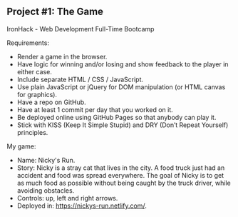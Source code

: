 
## Project #1: The Game

IronHack - Web Development Full-Time Bootcamp

Requirements:

- Render a game in the browser.
- Have logic for winning and/or losing and show feedback to the player in either case.
- Include separate HTML / CSS / JavaScript.
- Use plain JavaScript or jQuery for DOM manipulation (or HTML canvas for graphics).
- Have a repo on GitHub.
- Have at least 1 commit per day that you worked on it.
- Be deployed online using GitHub Pages so that anybody can play it.
- Stick with KISS (Keep It Simple Stupid) and DRY (Don’t Repeat Yourself) principles.



My game:

- Name: Nicky's Run.
- Story: Nicky is a stray cat that lives in the city. A food truck just had an accident and food was spread everywhere. 
The goal of Nicky is to get as much food as possible without being caught by the truck driver, while avoiding obstacles.
- Controls: up, left and right arrows.
- Deployed in: https://nickys-run.netlify.com/.
